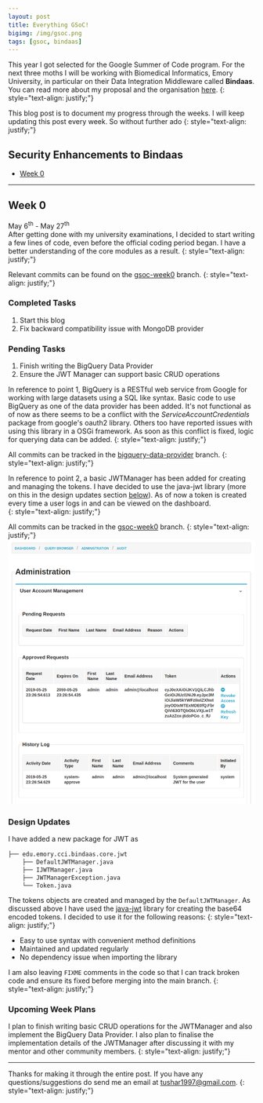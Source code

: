 ```yaml
---
layout: post
title: Everything GSoC!
bigimg: /img/gsoc.png
tags: [gsoc, bindaas]
---
```

This year I got selected for the Google Summer of Code program. For the next three moths I will be working with Biomedical Informatics, Emory University, in particular on their Data Integration Middleware called **Bindaas**. You can read more about my proposal and the organisation [here](https://summerofcode.withgoogle.com/projects/#5940411036598272).
{: style="text-align: justify;"}

This blog post is to document my progress through the weeks. I will keep updating this post every week. So without further ado
{: style="text-align: justify;"}

## Security Enhancements to Bindaas 
- [Week 0](#week-0)

---
## Week 0
May 6<sup>th</sup> - May 27<sup>th</sup>  
After getting done with my university examinations, I decided to start writing a few lines of code, even before the official coding period began. I have a better understanding of the core modules as a result.
{: style="text-align: justify;"}

Relevant commits can be found on the [gsoc-week0](https://github.com/tushar-97/bindaas/tree/gsoc-week0) branch.
{: style="text-align: justify;"}

### <a name="week0-completed-tasks"></a>Completed Tasks
1. Start this blog
2. Fix backward compatibility issue with MongoDB provider

### <a name="week0-pending-tasks"></a>Pending Tasks
1. Finish writing the BigQuery Data Provider
2. Ensure the JWT Manager can support basic CRUD operations 

In reference to point 1, BigQuery is a RESTful web service from Google for working with large datasets using a SQL like syntax. Basic code to use BigQuery as one of the data provider has been added. It's not functional as of now as there seems to be a conflict with the _ServiceAccountCredentials_  package from google's oauth2 library. Others too have reported issues with using this library in a OSGi framework. As soon as this conflict is fixed, logic for querying data can be added.
{: style="text-align: justify;"}

All commits can be tracked in the [bigquery-data-provider](https://github.com/tushar-97/bindaas/tree/bigquery-data-provider) branch.
{: style="text-align: justify;"}

In reference to point 2, a basic JWTManager has been added for creating and managing the tokens. I have decided to use the java-jwt library (more on this in the design updates section [below](#week0-design-updates)). As of now a token is created every time a user logs in and can be viewed on the dashboard.  
{: style="text-align: justify;"}

All commits can be tracked in the [gsoc-week0](https://github.com/tushar-97/bindaas/tree/gsoc-week0) branch.
{: style="text-align: justify;"} 
![JWT](/img/token-dashboard.png)  

### <a name="week0-design-updates"></a>Design Updates
I have added a new package for JWT as

```
├── edu.emory.cci.bindaas.core.jwt
    ├── DefaultJWTManager.java
    ├── IJWTManager.java
    ├── JWTManagerException.java
    └── Token.java
```
The tokens objects are created and managed by the `DefaultJWTManager`. As discussed above I have used the [java-jwt](https://github.com/auth0/java-jwt) library for creating the base64 encoded tokens. I decided to use it for the following reasons:
{: style="text-align: justify;"}
+ Easy to use syntax with convenient method definitions
+ Maintained and updated regularly
+ No dependency issue when importing the library  

I am also leaving `FIXME` comments in the code so that I can track broken code and ensure its fixed before merging into the main branch. 
{: style="text-align: justify;"}

### <a name="week0-plans"></a>Upcoming Week Plans
I plan to finish writing basic CRUD operations for the JWTManager and also implement the BigQuery Data Provider. I also plan to finalise the implementation details of the JWTManager after discussing it with my mentor and other community members. 
{: style="text-align: justify;"}

---

Thanks for making it through the entire post. If you have any questions/suggestions do send me an email at <tushar1997@gmail.com>.
{: style="text-align: justify;"}
